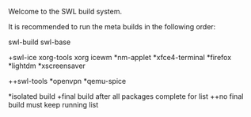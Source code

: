 Welcome to the SWL build system.

It is recommended to run the meta builds in the following order:

swl-build
swl-base

+swl-ice
  xorg-tools
  xorg
  icewm
  *nm-applet
  *xfce4-terminal
  *firefox
  *lightdm
  *xscreensaver

++swl-tools
  *openvpn
  *qemu-spice



*isolated build
+final build after all packages complete for list
++no final build must keep running list


